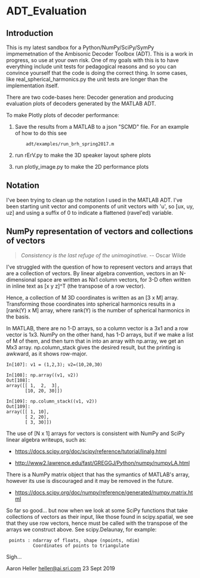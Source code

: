 # ADT_Evaluation

## Introduction
This is my latest sandbox for a Python/NumPy/SciPy/SymPy
impmemetnation of the Ambisonic Decoder Toolbox (ADT). This is a work
in progress, so use at your own risk. One of my goals with this is to
have everything include unit tests for pedagogical reasons and so you
can convince yourself that the code is doing the correct thing.  In
some cases, like real_spherical_harmonics.py the unit tests are longer
than the implementation itself.

There are two code-bases here: Decoder generation and producing
evaluation plots of decoders generated by the MATLAB ADT.

To make Plotly plots of decoder performance:

1. Save the results from a MATLAB to a json "SCMD" file. For an example
  of how to do this see

           adt/examples/run_brh_spring2017.m

2. run rErV.py to make the 3D speaker layout sphere plots
3. run plotly_image.py to make the 2D performance plots

## Notation

I've been trying to clean up the notation I used in the MATLAB
ADT. I've been starting unit vector and components of unit vectors
with 'u', so [ux, uy, uz] and using a suffix of 0 to indicate a
flattened (ravel'ed) variable.

## NumPy representation of vectors and collections of vectors

> *Consistency is the last refuge of the unimaginative.* -- Oscar Wilde


I've struggled with the question of how to represent vectors and
arrays that are a collection of vectors. By linear algebra
convention, vectors in an N-dimensional space are written as Nx1
column vectors, for 3-D often written in inline text as [x y z]^T (the
transpose of a row vector).

Hence, a collection of M 3D coordinates is written as an [3 x M]
array. Transforming those coordinates into spherical harmonics results
in a [rank(Y) x M] array, where rank(Y) is the number of spherical
harmonics in the basis.

In MATLAB, there are no 1-D arrays, so a column vector is a 3x1 and a
row vector is 1x3. NumPy on the other hand, has 1-D arrays, but if we
make a list of M of them, and then turn that in into an array with
np.array, we get an Mx3 array. np.column_stack gives the desired
result, but the printing is awkward, as it shows row-major. 

    In[107]: v1 = (1,2,3); v2=(10,20,30)

	In[108]: np.array((v1, v2))
	Out[108]: 
	array([[ 1,  2,  3],
           [10, 20, 30]])

	In[109]: np.column_stack((v1, v2))
	Out[109]: 
	array([[ 1, 10],
           [ 2, 20],
           [ 3, 30]])

The use of [N x 1] arrays for vectors is consistent with NumPy and
SciPy linear algebra writeups, such as:

* <https://docs.scipy.org/doc/scipy/reference/tutorial/linalg.html>

* <http://www2.lawrence.edu/fast/GREGGJ/Python/numpy/numpyLA.html>

There is a NumPy matrix object that has the symantics of MATLAB's
array, however its use is discouraged and it may be removed in the
future. 

* <https://docs.scipy.org/doc/numpy/reference/generated/numpy.matrix.html>


So far so good... but now when we look at some SciPy functions that
take collections of vectors as their input, like those found in
scipy.spatial, we see that they use row vectors, hence must be called
with the transpose of the arrays we construct above. See
scipy.Delaunay, for example:

     points : ndarray of floats, shape (npoints, ndim)
              Coordinates of points to triangulate

Sigh...

Aaron Heller <heller@ai.sri.com>
23 Sept 2019
